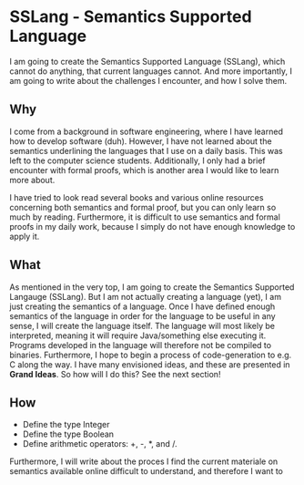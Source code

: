 # SSLang - Semantics Supported Language
I am going to create the Semantics Supported Language (SSLang), which cannot do anything, that current languages cannot. And more importantly, I am going to write about the challenges I encounter, and how I solve them.

## Why
I come from a background in software engineering, where I have learned how to develop software (duh). However, I have not learned about the semantics underlining the languages that I use on a daily basis. This was left to the computer science students. Additionally, I only had a brief encounter with formal proofs, which is another area I would like to learn more about.

I have tried to look read several books and various online resources concerning both semantics and formal proof, but you can only learn so much by reading. Furthermore, it is difficult to use semantics and formal proofs in my daily work, because I simply do not have enough knowledge to apply it.

## What
As mentioned in the very top, I am going to create the Semantics Supported Langauge (SSLang). But I am not actually creating a language (yet), I am just creating the semantics of a language. Once I have defined enough semantics of the language in order for the language to be useful in any sense, I will create the language itself. The language will most likely be interpreted, meaning it will require Java/something else executing it. Programs developed in the language will therefore not be compiled to binaries. Furthermore, I hope to begin a process of code-generation to e.g. C along the way. I have many envisioned ideas, and these are presented in **Grand Ideas**.
So how will I do this? See the next section!

## How
* Define the type Integer
* Define the type Boolean
* Define arithmetic operators: +, -, *, and /.

Furthermore, I will write about the proces
I find the current materiale on semantics available online difficult to understand, and therefore I want to 
